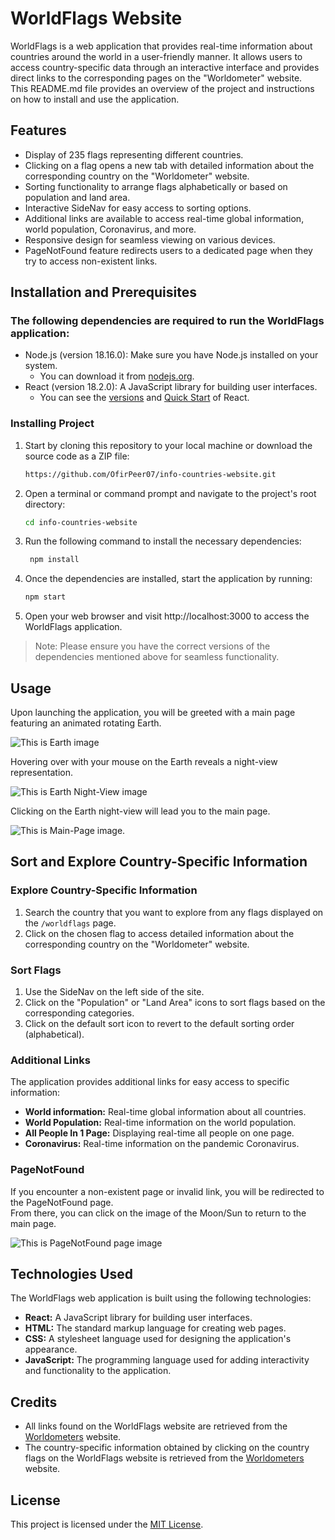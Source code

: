# WorldFlags Website

WorldFlags is a web application that provides real-time information about countries around the world in a user-friendly manner. It allows users to access country-specific data through an interactive interface and provides direct links to the corresponding pages on the "Worldometer" website.  
This README.md file provides an overview of the project and instructions on how to install and use the application.

## Features

- Display of 235 flags representing different countries.
- Clicking on a flag opens a new tab with detailed information about the corresponding country on the "Worldometer" website.
- Sorting functionality to arrange flags alphabetically or based on population and land area.
- Interactive SideNav for easy access to sorting options.
- Additional links are available to access real-time global information, world population, Coronavirus, and more.
- Responsive design for seamless viewing on various devices.
- PageNotFound feature redirects users to a dedicated page when they try to access non-existent links.

## Installation and Prerequisites
### The following dependencies are required to run the WorldFlags application:
- Node.js (version 18.16.0): Make sure you have Node.js installed on your system.
  - You can download it from [nodejs.org](https://nodejs.org).
- React (version 18.2.0): A JavaScript library for building user interfaces. 
  - You can see the [versions](https://github.com/facebook/react/tags) and [Quick Start](https://react.dev/learn) of React.

### Installing Project
1. Start by cloning this repository to your local machine or download the source code as a ZIP file:  

   ```bash
   https://github.com/OfirPeer07/info-countries-website.git
2. Open a terminal or command prompt and navigate to the project's root directory:  

   ```bash
   cd info-countries-website
3. Run the following command to install the necessary dependencies:  

   ```bash
    npm install
4. Once the dependencies are installed, start the application by running:  

   ```bash
   npm start
5. Open your web browser and visit http://localhost:3000 to access the WorldFlags application.
> Note: Please ensure you have the correct versions of the dependencies mentioned above for seamless functionality.
## Usage

Upon launching the application, you will be greeted with a main page featuring an animated rotating Earth.  

![This is Earth image](https://i.ibb.co/z6HFrv3/149.png)

Hovering over with your mouse on the Earth reveals a night-view representation.  

![This is Earth Night-View image](https://i.ibb.co/tMfK16S/150.png)

Clicking on the Earth night-view will lead you to the main page.  

![This is Main-Page image.](https://i.ibb.co/SXfg61L/152.png)

## Sort and Explore Country-Specific Information

### Explore Country-Specific Information
1. Search the country that you want to explore from any flags displayed on the `/worldflags` page.
2. Click on the chosen flag to access detailed information about the corresponding country on the "Worldometer" website.

### Sort Flags
1. Use the SideNav on the left side of the site.
2. Click on the "Population" or "Land Area" icons to sort flags based on the corresponding categories.
3. Click on the default sort icon to revert to the default sorting order (alphabetical).

### Additional Links

The application provides additional links for easy access to specific information:
- **World information:** Real-time global information about all countries.
- **World Population:** Real-time information on the world population.
- **All People In 1 Page:** Displaying real-time all people on one page.
- **Coronavirus:** Real-time information on the pandemic Coronavirus.

### PageNotFound

If you encounter a non-existent page or invalid link, you will be redirected to the PageNotFound page.  
From there, you can click on the image of the Moon/Sun to return to the main page.

![This is PageNotFound page image](https://i.ibb.co/71f9V22/162.jpg)

## Technologies Used

The WorldFlags web application is built using the following technologies:
- **React:** A JavaScript library for building user interfaces.
- **HTML:** The standard markup language for creating web pages.
- **CSS:** A stylesheet language used for designing the application's appearance.
- **JavaScript:** The programming language used for adding interactivity and functionality to the application.

## Credits

- All links found on the WorldFlags website are retrieved from the [Worldometers](https://www.worldometers.info/) website.
- The country-specific information obtained by clicking on the country flags on the WorldFlags website is retrieved from the [Worldometers](https://www.worldometers.info/) website.

## License

This project is licensed under the [MIT License](LICENSE.txt).
